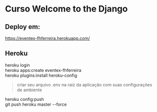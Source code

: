 # Curso Welcome to the Django

Deploy em:
---
https://eventex-fhferreira.herokuapp.com/


Heroku
---

heroku login  
heroku apps:create eventex-fhferreira  
heroku plugins:install heroku-config  
> criar seu arquivo .env na raiz da aplicação com suas configurações de ambiente

heroku config:push  
git push heroku master --force  
